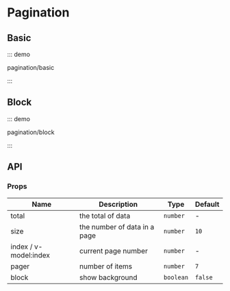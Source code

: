 # Pagination

## Basic

::: demo

pagination/basic

:::

## Block

::: demo

pagination/block

:::

## API

### Props

| Name                  | Description                  | Type      | Default |
| --------------------- | ---------------------------- | --------- | ------- |
| total                 | the total of data            | `number`  | -       |
| size                  | the number of data in a page | `number`  | `10`    |
| index / v-model:index | current page number          | `number`  | -       |
| pager                 | number of items              | `number`  | `7`     |
| block                 | show background              | `boolean` | `false` |
